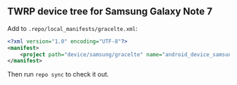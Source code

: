 ## TWRP device tree for Samsung Galaxy Note 7

Add to `.repo/local_manifests/gracelte.xml`:

```xml
<?xml version="1.0" encoding="UTF-8"?>
<manifest>
	<project path="device/samsung/gracelte" name="android_device_samsung_gracelte" remote="TeamWin" revision="android-6.0" />
</manifest>
```

Then run `repo sync` to check it out.

